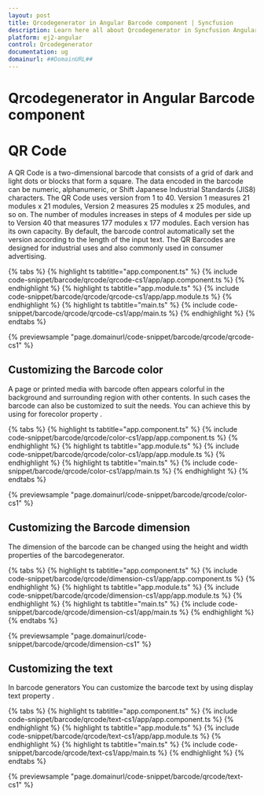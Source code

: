 ```yaml
---
layout: post
title: Qrcodegenerator in Angular Barcode component | Syncfusion
description: Learn here all about Qrcodegenerator in Syncfusion Angular Barcode component of Syncfusion Essential JS 2 and more.
platform: ej2-angular
control: Qrcodegenerator 
documentation: ug
domainurl: ##DomainURL##
---
```


# Qrcodegenerator in Angular Barcode component

# QR Code

A QR Code is a two-dimensional barcode that consists of a grid of dark and light dots or blocks that form a square. The data encoded in the barcode can be numeric, alphanumeric, or Shift Japanese Industrial Standards (JIS8) characters. The QR Code uses version from 1 to 40. Version 1 measures 21 modules x 21 modules, Version 2 measures 25 modules x 25 modules, and so on. The number of modules increases in steps of 4 modules per side up to Version 40 that measures 177 modules x 177 modules. Each version has its own capacity. By default, the barcode control automatically set the version according to the length of the input text. The QR Barcodes are designed for industrial uses and also commonly used in consumer advertising.

{% tabs %}
{% highlight ts tabtitle="app.component.ts" %}
{% include code-snippet/barcode/qrcode/qrcode-cs1/app/app.component.ts %}
{% endhighlight %}
{% highlight ts tabtitle="app.module.ts" %}
{% include code-snippet/barcode/qrcode/qrcode-cs1/app/app.module.ts %}
{% endhighlight %}
{% highlight ts tabtitle="main.ts" %}
{% include code-snippet/barcode/qrcode/qrcode-cs1/app/main.ts %}
{% endhighlight %}
{% endtabs %}
  
{% previewsample "page.domainurl/code-snippet/barcode/qrcode/qrcode-cs1" %}

## Customizing the Barcode color

A page or printed media with barcode often appears colorful in the background and surrounding region with other contents. In such cases the barcode can also be customized to suit the needs. You can achieve this by using for forecolor property .

{% tabs %}
{% highlight ts tabtitle="app.component.ts" %}
{% include code-snippet/barcode/qrcode/color-cs1/app/app.component.ts %}
{% endhighlight %}
{% highlight ts tabtitle="app.module.ts" %}
{% include code-snippet/barcode/qrcode/color-cs1/app/app.module.ts %}
{% endhighlight %}
{% highlight ts tabtitle="main.ts" %}
{% include code-snippet/barcode/qrcode/color-cs1/app/main.ts %}
{% endhighlight %}
{% endtabs %}
  
{% previewsample "page.domainurl/code-snippet/barcode/qrcode/color-cs1" %}

## Customizing the Barcode dimension

The dimension of the barcode can be changed using the height and width properties of the barcodegenerator.

{% tabs %}
{% highlight ts tabtitle="app.component.ts" %}
{% include code-snippet/barcode/qrcode/dimension-cs1/app/app.component.ts %}
{% endhighlight %}
{% highlight ts tabtitle="app.module.ts" %}
{% include code-snippet/barcode/qrcode/dimension-cs1/app/app.module.ts %}
{% endhighlight %}
{% highlight ts tabtitle="main.ts" %}
{% include code-snippet/barcode/qrcode/dimension-cs1/app/main.ts %}
{% endhighlight %}
{% endtabs %}
  
{% previewsample "page.domainurl/code-snippet/barcode/qrcode/dimension-cs1" %}

## Customizing the text

In barcode generators You can customize the barcode text by using display text property .

{% tabs %}
{% highlight ts tabtitle="app.component.ts" %}
{% include code-snippet/barcode/qrcode/text-cs1/app/app.component.ts %}
{% endhighlight %}
{% highlight ts tabtitle="app.module.ts" %}
{% include code-snippet/barcode/qrcode/text-cs1/app/app.module.ts %}
{% endhighlight %}
{% highlight ts tabtitle="main.ts" %}
{% include code-snippet/barcode/qrcode/text-cs1/app/main.ts %}
{% endhighlight %}
{% endtabs %}
  
{% previewsample "page.domainurl/code-snippet/barcode/qrcode/text-cs1" %}